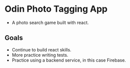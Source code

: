 # Odin Photo Tagging App

- A photo search game built with react.

## Goals

- Continue to build react skills.
- More practice writing tests.
- Practice using a backend service, in this case Firebase.

